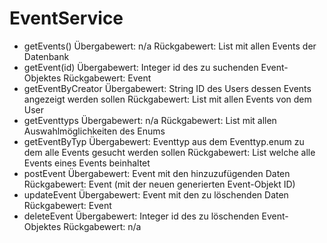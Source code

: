 # EventService

- getEvents()
    Übergabewert: n/a
    Rückgabewert: List<Event> mit allen Events der Datenbank
- getEvent(id)
    Übergabewert: Integer id des zu suchenden Event-Objektes
    Rückgabewert: Event
- getEventByCreator
    Übergabewert: String ID des Users dessen Events angezeigt werden sollen
    Rückgabewert: List<Event> mit allen Events von dem User
- getEventtyps
    Übergabewert: n/a
    Rückgabewert: List<String> mit allen Auswahlmöglichkeiten des Enums
- getEventByTyp
    Übergabewert: Eventtyp aus dem Eventtyp.enum zu dem alle Events gesucht werden sollen
    Rückgabewert: List<Events> welche alle Events eines Events beinhaltet
- postEvent
    Übergabewert: Event mit den hinzuzufügenden Daten
    Rückgabewert: Event (mit der neuen generierten Event-Objekt ID)
- updateEvent
    Übergabewert: Event mit den zu löschenden Daten
    Rückgabewert: Event
- deleteEvent
    Übergabewert: Integer id des zu löschenden Event-Objektes
    Rückgabewert: n/a
